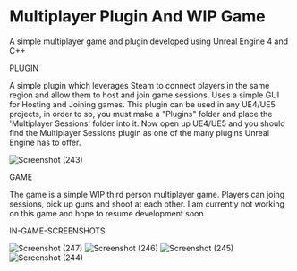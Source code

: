 # Multiplayer Plugin And WIP Game
A simple multiplayer game and plugin developed using Unreal Engine 4 and C++

PLUGIN

A simple plugin which leverages Steam to connect players in the same region and allow them to host and join game sessions. Uses a simple GUI for Hosting and Joining games. This plugin can be used in any UE4/UE5 projects, in order to so, you must make a "Plugins" folder and place the 'Multiplayer Sessions' folder into it. Now open up UE4/UE5 and you should find the Multiplayer Sessions plugin as one of the many plugins Unreal Engine has to offer.

![Screenshot (243)](https://user-images.githubusercontent.com/75297748/204192995-dd1386a2-09a1-4bff-9955-b29d5386b9c7.png)



GAME

The game is a simple WIP third person multiplayer game. Players can joing sessions, pick up guns and shoot at each other. I am currently not working on this game and hope to resume development soon.


IN-GAME-SCREENSHOTS

![Screenshot (247)](https://user-images.githubusercontent.com/75297748/204193023-70c43d1b-a3f5-4add-b342-6f2804cb6ffd.png)
![Screenshot (246)](https://user-images.githubusercontent.com/75297748/204193044-7c5da93b-9199-4eb9-8974-db1c118e414a.png)
![Screenshot (245)](https://user-images.githubusercontent.com/75297748/204193055-41ccd694-d4f7-4f68-8749-4197172780c4.png)
![Screenshot (244)](https://user-images.githubusercontent.com/75297748/204193064-e8a88c65-4e45-402e-86a4-5b95c49c61bf.png)
